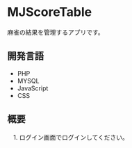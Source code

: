 # MJScoreTable
麻雀の結果を管理するアプリです。

## 開発言語
 - PHP  
 - MYSQL  
 - JavaScript  
 - CSS  

## 概要
　1. ログイン画面でログインしてください。
　
